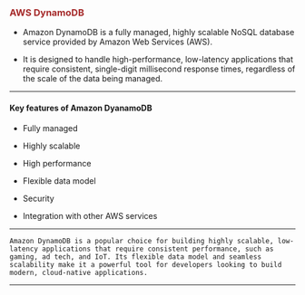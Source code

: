 <h3 style="color:brown;">AWS DynamoDB</h3>
<ul>
<li><p>Amazon DynamoDB is a fully managed, highly scalable NoSQL database service provided by Amazon Web Services (AWS).</p></li>
<li><p>It is designed to handle high-performance, low-latency applications that require consistent, single-digit millisecond response times, regardless of the scale of the data being managed.</p></li>
</ul>
<hr>
<h4>Key features of Amazon DyanamoDB</h4>
<ul>
<li><p>Fully managed</p></li>
<li><p>Highly scalable</p></li>
<li><p>High performance</p></li>
<li><p>Flexible data model</p></li>
<li><p>Security</p></li>
<li><p>Integration with other AWS services</p></li>
</ul>
<hr>

```Amazon DynamoDB is a popular choice for building highly scalable, low-latency applications that require consistent performance, such as gaming, ad tech, and IoT. Its flexible data model and seamless scalability make it a powerful tool for developers looking to build modern, cloud-native applications.```

<hr>